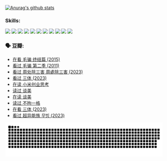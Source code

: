 
[![Anurag's github stats](https://github-readme-stats.vercel.app/api?username=w940853815)](https://github.com/anuraghazra/github-readme-stats)

### Skills:

<code><img height="32" src="https://cdn.jsdelivr.net/npm/simple-icons@v5/icons/python.svg"></code>
<code><img height="32" src="https://cdn.jsdelivr.net/npm/simple-icons@v5/icons/javascript.svg"></code>
<code><img height="32" src="https://cdn.jsdelivr.net/npm/simple-icons@v5/icons/django.svg"></code>
<code><img height="32" src="https://cdn.jsdelivr.net/npm/simple-icons@v5/icons/flask.svg"></code>
<code><img height="32" src="https://cdn.jsdelivr.net/npm/simple-icons@v5/icons/vuetify.svg"></code>
<code><img height="32" src="https://cdn.jsdelivr.net/npm/simple-icons@v5/icons/git.svg"></code>
<code><img height="32" src="https://cdn.jsdelivr.net/npm/simple-icons@v5/icons/docker.svg"></code>
<code><img height="32" src="https://cdn.jsdelivr.net/npm/simple-icons@v5/icons/postgresql.svg"></code>
<code><img height="32" src="https://cdn.jsdelivr.net/npm/simple-icons@v5/icons/elasticsearch.svg"></code>
<code><img height="32" src="https://cdn.jsdelivr.net/npm/simple-icons@v5/icons/macos.svg"></code>
<code><img height="32" src="https://cdn.jsdelivr.net/npm/simple-icons@v5/icons/linux.svg"></code>

### 🗣 豆瓣:

<!-- DOUBAN-ACTIVITIES:START -->
- [在看 毛骗 终结篇‎ (2015)](https://www.douban.com/people/136069238/status/4581971924/?_i=13680244)
- [看过 毛骗 第二季‎ (2011)](https://www.douban.com/people/136069238/status/4581971810/?_i=13680244)
- [看过 周处除三害 周處除三害‎ (2023)](https://www.douban.com/people/136069238/status/4575646701/?_i=13680244)
- [看过 三体‎ (2023)](https://www.douban.com/people/136069238/status/4574263039/?_i=13680244)
- [在读 小米创业思考](https://www.douban.com/people/136069238/status/4572047905/?_i=13680244)
- [读过 谈美](https://www.douban.com/people/136069238/status/4572047629/?_i=13680244)
- [在读 谈美](https://www.douban.com/people/136069238/status/4560861771/?_i=13680244)
- [读过 不拘一格](https://www.douban.com/people/136069238/status/4560861445/?_i=13680244)
- [在看 三体‎ (2023)](https://www.douban.com/people/136069238/status/4558185093/?_i=13680244)
- [看过 超异能族 무빙‎ (2023)](https://www.douban.com/people/136069238/status/4556824186/?_i=13680244)
<!-- DOUBAN-ACTIVITIES:END -->


![Snake animation](https://raw.githubusercontent.com/w940853815/w940853815/output/github-contribution-grid-snake.svg)

<!--
**w940853815/w940853815** is a ✨ _special_ ✨ repository because its `README.md` (this file) appears on your GitHub profile.

Here are some ideas to get you started:

- 🔭 I’m currently working on ...
- 🌱 I’m currently learning ...
- 👯 I’m looking to collaborate on ...
- 🤔 I’m looking for help with ...
- 💬 Ask me about ...
- 📫 How to reach me: ...
- 😄 Pronouns: ...
- ⚡ Fun fact: ...
-->
